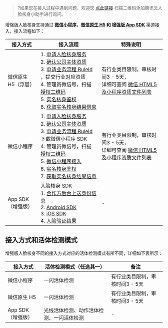 >?如果您在接入过程中遇到问题，欢迎您 [点此链接](https://cloud.tencent.com/document/product/1007/56130) 扫描二维码添加腾讯云人脸核身小助手进行询问。

增强版人脸核身支持通过 **[微信小程序](https://cloud.tencent.com/document/product/1007/31071)、[微信原生 H5](https://cloud.tencent.com/document/product/1007/49538) 和 [增强版 App SDK](https://cloud.tencent.com/document/product/1007/57617)** 渠道接入，接入流程如下：

| 接入方式            | 接入流程                                                     | 特殊说明                                                     |
| ------------------- | ------------------------------------------------------------ | ------------------------------------------------------------ |
| 微信原生 H5（浮层） | 1. [申请人脸核身服务](https://cloud.tencent.com/apply/p/shcgszvmppc)<br>2. [确认公司主体资质](https://cloud.tencent.com/document/product/1007/42684)<br>3. [申请业务流程 RuleId](https://console.cloud.tencent.com/faceid) ，提交行业对应资质<br>4. 管理员微信号，扫描 [授权二维码](https://open.faceid.qq.com/view/auth.html)<br>5.  [实名核身鉴权](https://cloud.tencent.com/document/product/1007/31816)<br>6. [获取实名核身结果信息](https://cloud.tencent.com/document/product/1007/41957) | 有行业类目限制，审核时间3 - 5天，<br>详细可查阅 [微信 HTML5 及小程序资质文件列表](https://cloud.tencent.com/document/product/1007/42684) |
| 微信小程序          | 1. [申请人脸核身服务](https://cloud.tencent.com/apply/p/shcgszvmppc)<br>2. [确认公司主体资质](https://cloud.tencent.com/document/product/1007/42684)<br>3. [申请业务流程 RuleId](https://console.cloud.tencent.com/faceid) 下载微信小程序 SDK<br>4. 管理员微信号，扫描 [授权二维码](https://open.faceid.qq.com/view/auth.html)<br>5.  [微信小程序接入](https://cloud.tencent.com/document/product/1007/31071)<br>6.  [实名核身鉴权](https://cloud.tencent.com/document/product/1007/31816)<br>7. [获取实名核身结果信息](https://cloud.tencent.com/document/product/1007/41957) | 有行业类目限制，审核时间3 - 5天，<br>详细可查阅 [微信 HTML5 及小程序资质文件列表](https://cloud.tencent.com/document/product/1007/42684) |
| App SDK（增强版）             | 人脸核身 SDK<br>1.	[合作方后台上送身份信息](https://cloud.tencent.com/document/product/1007/57617)<br>2.	[Android SDK](https://cloud.tencent.com/document/product/1007/57619)<br>3. [iOS SDK](https://cloud.tencent.com/document/product/1007/57625)<br>4.	[人脸验证结果]( https://cloud.tencent.com/document/product/1007/57637)<br> | -                                                            |


## 接入方式和活体检测模式
增强版人脸核身不同的接入方式对应的活体检测模式有所不同，详细如下表所示：

|接入方式|	活体检测模式（任选其一）|	备注|
|-----------|------------------|-------|
|微信小程序|一闪活体检测	|有行业类目限制，审核时间3 - 5天|
|微信原生 H5	|一闪活体检测	|有行业类目限制，审核时间3 - 5天|
|App SDK（增强版）	|光线活体检测、动作活体检测、一闪活体检测	|-|
